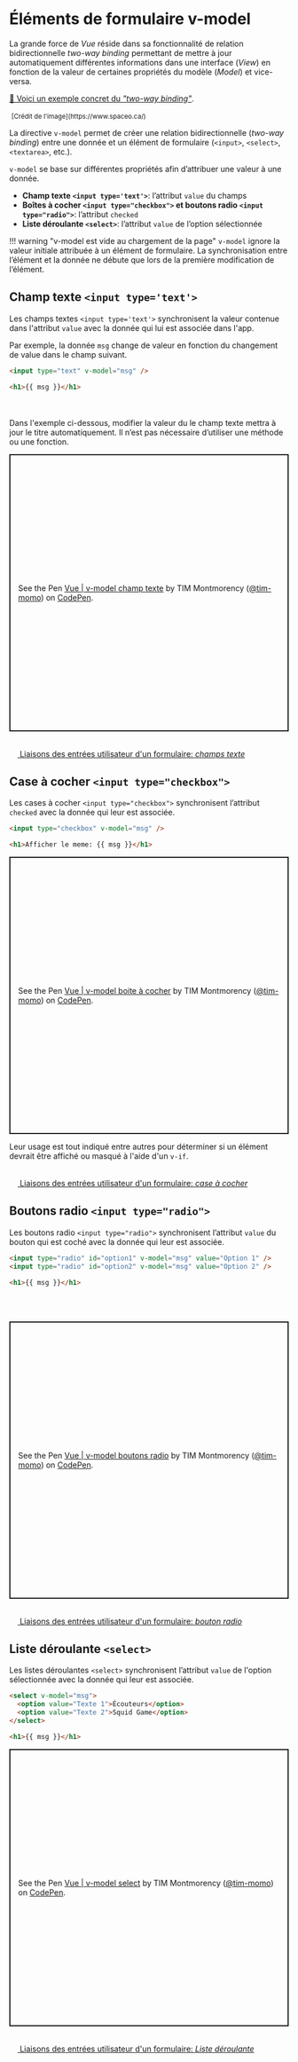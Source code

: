 # Éléments de formulaire v-model

La grande force de *Vue* réside dans sa fonctionnalité de relation bidirectionnelle *two-way binding* permettant de mettre à jour automatiquement différentes informations dans une interface (*View*) en fonction de la valeur de certaines propriétés du modèle (*Model*) et vice-versa.

<a href="https://www.geeksforgeeks.org/vue-js-two-way-binding-model/" target="_blank" rel="noopener noreferrer">🔁 Voici un exemple concret du <em>"two-way binding"</em></a>.

<img src="./assets/vue-two-way-data-binding.jpg" alt="">
<small>[Crédit de l'image](https://www.spaceo.ca/)</small>

La directive `v-model` permet de créer une relation bidirectionnelle (*two-way binding*) entre une donnée et un élément de formulaire (`<input>`, `<select>`, `<textarea>`, etc.).

`v-model` se base sur différentes propriétés afin d’attribuer une valeur à une donnée.

- **Champ texte `<input type='text'>`**: l’attribut `value` du champs
- **Boîtes à cocher `<input type="checkbox">` et boutons radio `<input type="radio">`**: l’attribut `checked`
- **Liste déroulante `<select>`**: l’attribut `value` de l’option sélectionnée

!!! warning "v-model est vide au chargement de la page"
    `v-model` ignore la valeur initiale attribuée à un élément de formulaire. La synchronisation entre l’élément et la donnée ne débute que lors de la première modification de l’élément.


## Champ texte `<input type='text'>`

Les champs textes `<input type='text'>` synchronisent la valeur contenue dans l'attribut `value` avec la donnée qui lui est associée dans l'app.

Par exemple, la donnée `msg` change de valeur en fonction du changement de value dans le champ suivant.

```html
<input type="text" v-model="msg" />

<h1>{{ msg }}</h1>
```

<br><br>
Dans l'exemple ci-dessous, modifier la valeur du le champ texte mettra à jour le titre automatiquement. Il n’est pas nécessaire d’utiliser une méthode ou une fonction.

<p class="codepen" data-height="500" data-theme-id="light" data-default-tab="html,result" data-slug-hash="vYbpNBN" data-pen-title="Vue | v-model champ texte" data-user="tim-momo" style="height: 500px; box-sizing: border-box; display: flex; align-items: center; justify-content: center; border: 2px solid; margin: 1em 0; padding: 1em;">
  <span>See the Pen <a href="https://codepen.io/tim-momo/pen/vYbpNBN">
  Vue | v-model champ texte</a> by TIM Montmorency (<a href="https://codepen.io/tim-momo">@tim-momo</a>)
  on <a href="https://codepen.io">CodePen</a>.</span>
</p>



<br>
<a href="https://fr.vuejs.org/guide/essentials/forms#text" class="md-button "><img src="./assets/logo-vue.svg" style="width: 15px; height: auto;">&nbsp;Liaisons des entrées utilisateur d'un formulaire: <em>champs texte</em></a>
<br>


## Case à cocher `<input type="checkbox">`

Les cases à cocher `<input type="checkbox">` synchronisent l’attribut `checked` avec la donnée qui leur est associée.

```html
<input type="checkbox" v-model="msg" />

<h1>Afficher le meme: {{ msg }}</h1>
```

<p class="codepen" data-height="500" data-theme-id="light" data-default-tab="html,result" data-slug-hash="GRzyOaO" data-pen-title="Vue | v-model boite à cocher" data-user="tim-momo" style="height: 500px; box-sizing: border-box; display: flex; align-items: center; justify-content: center; border: 2px solid; margin: 1em 0; padding: 1em;">
  <span>See the Pen <a href="https://codepen.io/tim-momo/pen/GRzyOaO">
  Vue | v-model boite à cocher</a> by TIM Montmorency (<a href="https://codepen.io/tim-momo">@tim-momo</a>)
  on <a href="https://codepen.io">CodePen</a>.</span>
</p>

Leur usage est tout indiqué entre autres pour déterminer si un élément devrait être affiché ou masqué à l'aide d'un `v-if`.


<br>
<a href="https://fr.vuejs.org/guide/essentials/forms#checkbox" class="md-button "><img src="./assets/logo-vue.svg" style="width: 15px; height: auto;">&nbsp;Liaisons des entrées utilisateur d'un formulaire: <em>case à cocher</em></a>
<br>



## Boutons radio `<input type="radio">`

Les boutons radio `<input type="radio">` synchronisent l’attribut `value` du bouton qui est coché avec la donnée qui leur est associée.

```html
<input type="radio" id="option1" v-model="msg" value="Option 1" />
<input type="radio" id="option2" v-model="msg" value="Option 2" />

<h1>{{ msg }}</h1>
```

<br><br>
<p class="codepen" data-height="500" data-theme-id="light" data-default-tab="html,result" data-slug-hash="JjxZJor" data-pen-title="Vue | v-model boutons radio" data-user="tim-momo" style="height: 500px; box-sizing: border-box; display: flex; align-items: center; justify-content: center; border: 2px solid; margin: 1em 0; padding: 1em;">
  <span>See the Pen <a href="https://codepen.io/tim-momo/pen/JjxZJor">
  Vue | v-model boutons radio</a> by TIM Montmorency (<a href="https://codepen.io/tim-momo">@tim-momo</a>)
  on <a href="https://codepen.io">CodePen</a>.</span>
</p>

<br>
<a href="https://fr.vuejs.org/guide/essentials/forms#radio" class="md-button "><img src="./assets/logo-vue.svg" style="width: 15px; height: auto;">&nbsp;Liaisons des entrées utilisateur d'un formulaire: <em>bouton radio</em></a>
<br>


## Liste déroulante `<select>` 

Les listes déroulantes `<select>` synchronisent l’attribut `value` de l'option sélectionnée avec la donnée qui leur est associée.

```html
<select v-model="msg">
  <option value="Texte 1">Écouteurs</option>
  <option value="Texte 2">Squid Game</option>
</select>

<h1>{{ msg }}</h1>
```

<p class="codepen" data-height="500" data-theme-id="light" data-default-tab="html,result" data-slug-hash="OJdEgmK" data-pen-title="Vue | v-model select" data-user="tim-momo" style="height: 500px; box-sizing: border-box; display: flex; align-items: center; justify-content: center; border: 2px solid; margin: 1em 0; padding: 1em;">
  <span>See the Pen <a href="https://codepen.io/tim-momo/pen/OJdEgmK">
  Vue | v-model select</a> by TIM Montmorency (<a href="https://codepen.io/tim-momo">@tim-momo</a>)
  on <a href="https://codepen.io">CodePen</a>.</span>
</p>

<br>
<a href="https://fr.vuejs.org/guide/essentials/forms#select" class="md-button "><img src="./assets/logo-vue.svg" style="width: 15px; height: auto;">&nbsp;Liaisons des entrées utilisateur d'un formulaire: <em>Liste déroulante</em></a>


<script async src="https://public.codepenassets.com/embed/index.js"></script>
